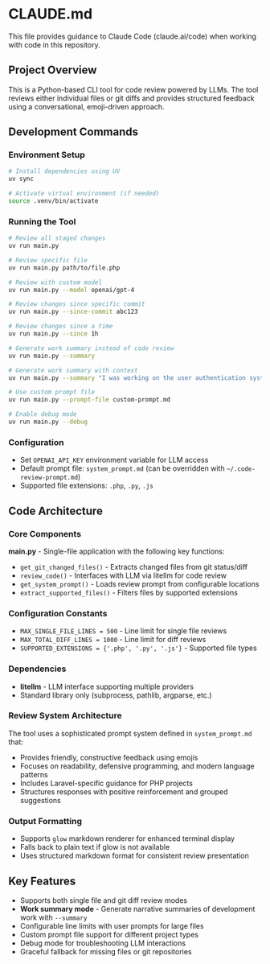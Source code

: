 # CLAUDE.md

This file provides guidance to Claude Code (claude.ai/code) when working with code in this repository.

## Project Overview

This is a Python-based CLI tool for code review powered by LLMs. The tool reviews either individual files or git diffs and provides structured feedback using a conversational, emoji-driven approach.

## Development Commands

### Environment Setup
```bash
# Install dependencies using UV
uv sync

# Activate virtual environment (if needed)
source .venv/bin/activate
```

### Running the Tool
```bash
# Review all staged changes
uv run main.py

# Review specific file
uv run main.py path/to/file.php

# Review with custom model
uv run main.py --model openai/gpt-4

# Review changes since specific commit
uv run main.py --since-commit abc123

# Review changes since a time
uv run main.py --since 1h

# Generate work summary instead of code review
uv run main.py --summary

# Generate work summary with context
uv run main.py --summary "I was working on the user authentication system"

# Use custom prompt file
uv run main.py --prompt-file custom-prompt.md

# Enable debug mode
uv run main.py --debug
```

### Configuration
- Set `OPENAI_API_KEY` environment variable for LLM access
- Default prompt file: `system_prompt.md` (can be overridden with `~/.code-review-prompt.md`)
- Supported file extensions: `.php`, `.py`, `.js`

## Code Architecture

### Core Components

**main.py** - Single-file application with the following key functions:
- `get_git_changed_files()` - Extracts changed files from git status/diff
- `review_code()` - Interfaces with LLM via litellm for code review
- `get_system_prompt()` - Loads review prompt from configurable locations
- `extract_supported_files()` - Filters files by supported extensions

### Configuration Constants
- `MAX_SINGLE_FILE_LINES = 500` - Line limit for single file reviews
- `MAX_TOTAL_DIFF_LINES = 1000` - Line limit for diff reviews
- `SUPPORTED_EXTENSIONS = {'.php', '.py', '.js'}` - Supported file types

### Dependencies
- **litellm** - LLM interface supporting multiple providers
- Standard library only (subprocess, pathlib, argparse, etc.)

### Review System Architecture

The tool uses a sophisticated prompt system defined in `system_prompt.md` that:
- Provides friendly, constructive feedback using emojis
- Focuses on readability, defensive programming, and modern language patterns
- Includes Laravel-specific guidance for PHP projects
- Structures responses with positive reinforcement and grouped suggestions

### Output Formatting
- Supports `glow` markdown renderer for enhanced terminal display
- Falls back to plain text if glow is not available
- Uses structured markdown format for consistent review presentation

## Key Features
- Supports both single file and git diff review modes
- **Work summary mode** - Generate narrative summaries of development work with `--summary`
- Configurable line limits with user prompts for large files
- Custom prompt file support for different project types
- Debug mode for troubleshooting LLM interactions
- Graceful fallback for missing files or git repositories
